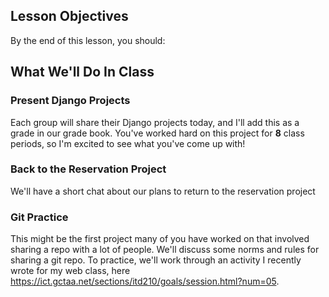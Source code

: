 ## Lesson Objectives
By the end of this lesson, you should:


## What We'll Do In Class

### Present Django Projects

Each group will share their Django projects today, and I'll add this as a grade in our grade book. You've worked hard on this project for **8** class periods, so I'm excited to see what you've come up with!


### Back to the Reservation Project
We'll have a short chat about our plans to return to the reservation project

### Git Practice

This might be the first project many of you have worked on that involved sharing a repo with a lot of people. We'll discuss some norms and rules for sharing a git repo. To practice, we'll work through an activity I recently wrote for my web class, here <https://ict.gctaa.net/sections/itd210/goals/session.html?num=05>.
